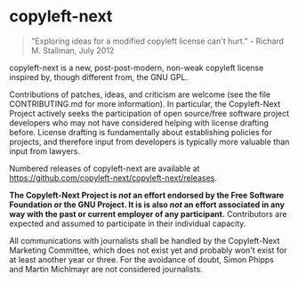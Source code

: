# copyleft-next #

> "Exploring ideas for a modified copyleft license can't hurt."
    - Richard M. Stallman, July 2012

copyleft-next is a new, post-post-modern, non-weak copyleft license
inspired by, though different from, the GNU GPL.

Contributions of patches, ideas, and criticism are welcome (see the file
CONTRIBUTING.md for more information). In particular, the Copyleft-Next
Project actively seeks the participation of open source/free software
project developers who may not have considered helping with license
drafting before. License drafting is fundamentally about establishing
policies for projects, and therefore input from developers is typically
more valuable than input from lawyers.

Numbered releases of copyleft-next are available at
<https://github.com/copyleft-next/copyleft-next/releases>.

**The Copyleft-Next Project is *not* an effort endorsed by the Free
Software Foundation or the GNU Project. It is is also *not* an effort
associated in any way with the past or current employer of any participant.**
Contributors are expected and assumed to participate in their individual
capacity.

All communications with journalists shall be handled by the Copyleft-Next
Marketing Committee, which does not exist yet and probably won't exist for
at least another year or three. For the avoidance of doubt, Simon Phipps
and Martin Michlmayr are not considered journalists.
